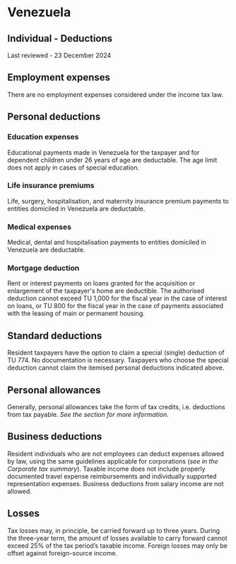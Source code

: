 # Venezuela
## Individual - Deductions
Last reviewed - 23 December 2024
## Employment expenses
There are no employment expenses considered under the income tax law.
## Personal deductions
### Education expenses
Educational payments made in Venezuela for the taxpayer and for dependent children under 26 years of age are deductable. The age limit does not apply in cases of special education.
### Life insurance premiums
Life, surgery, hospitalisation, and maternity insurance premium payments to entities domiciled in Venezuela are deductable.
### Medical expenses
Medical, dental and hospitalisation payments to entities domiciled in Venezuela are deductable.
### Mortgage deduction
Rent or interest payments on loans granted for the acquisition or enlargement of the taxpayer's home are deductible. The authorised deduction cannot exceed TU 1,000 for the fiscal year in the case of interest on loans, or TU 800 for the fiscal year in the case of payments associated with the leasing of main or permanent housing.
## Standard deductions
Resident taxpayers have the option to claim a special (single) deduction of TU 774. No documentation is necessary. Taxpayers who choose the special deduction cannot claim the itemised personal deductions indicated above.
## Personal allowances
Generally, personal allowances take the form of tax credits, i.e. deductions from tax payable. _See the section for more information_.
## Business deductions
Resident individuals who are not employees can deduct expenses allowed by law, using the same guidelines applicable for corporations (_see in the Corporate tax summary_). Taxable income does not include properly documented travel expense reimbursements and individually supported representation expenses. Business deductions from salary income are not allowed.
## Losses
Tax losses may, in principle, be carried forward up to three years. During the three-year term, the amount of losses available to carry forward cannot exceed 25% of the tax period’s taxable income. Foreign losses may only be offset against foreign-source income.
